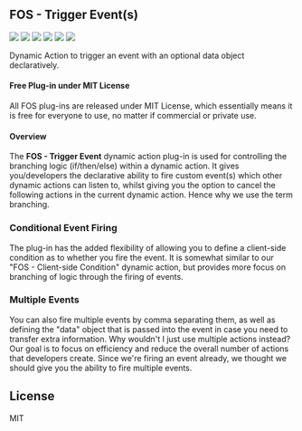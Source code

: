 ## FOS - Trigger Event(s)

![](https://img.shields.io/badge/Plug--in_Type-Dynamic_Action-orange.svg) ![](https://img.shields.io/badge/APEX-19.2-success.svg) ![](https://img.shields.io/badge/APEX-20.1-success.svg) ![](https://img.shields.io/badge/APEX-20.2-success.svg) ![](https://img.shields.io/badge/APEX-21.1-success.svg) ![](https://img.shields.io/badge/APEX-21.2-success.svg)

Dynamic Action to trigger an event with an optional data object declaratively.
<h4>Free Plug-in under MIT License</h4>
<p>
All FOS plug-ins are released under MIT License, which essentially means it is free for everyone to use, no matter if commercial or private use.
</p>
<h4>Overview</h4>
<p>The <strong>FOS - Trigger Event</strong> dynamic action plug-in is used for controlling the branching logic (if/then/else) within a dynamic action. It gives you/developers the declarative ability to fire custom event(s) which other dynamic actions can listen to, whilst giving you the option to cancel the following actions in the current dynamic action. Hence why we use the term branching.</p>
<h3>Conditional Event Firing</h3>
<p>The plug-in has the added flexibility of allowing you to define a client-side condition as to whether you fire the event. It is somewhat similar to our "FOS - Client-side Condition" dynamic action, but provides more focus on branching of logic through the firing of events.</p>
<h3>Multiple Events</h3>
<p>You can also fire multiple events by comma separating them, as well as defining the "data" object that is passed into the event in case you need to transfer extra information. Why wouldn't I just use multiple actions instead? Our goal is to focus on efficiency and reduce the overall number of actions that developers create. Since we're firing an event already, we thought we should give you the ability to fire multiple events.</p>

## License

MIT


